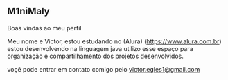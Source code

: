 ## M1niMaly
Boas vindas ao meu perfil

Meu nome e Victor, estou estudando no (Alura) (https://www.alura.com.br) estou desenvolvendo na linguagem java utilizo esse espaço para organização e compartilhamento dos projetos desenvolvidos.

voçê pode entrar em contato comigo pelo victor.egles1@gmail.com
